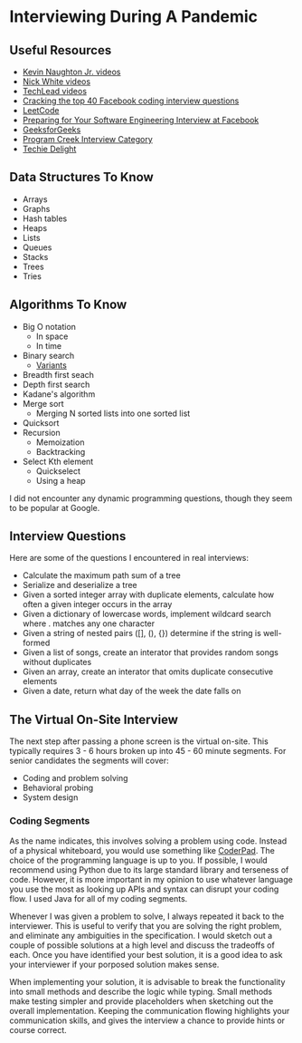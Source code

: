 # Interviewing During A Pandemic

## Useful Resources

* [Kevin Naughton Jr. videos](https://www.youtube.com/c/KevinNaughtonJr/videos)
* [Nick White videos](https://www.youtube.com/c/NickWhite/videos)
* [TechLead videos](https://www.youtube.com/c/TechLead/videos)
* [Cracking the top 40 Facebook coding interview questions](https://www.educative.io/blog/cracking-top-facebook-coding-interview-questions)
* [LeetCode](https://leetcode.com/)
* [Preparing for Your Software Engineering Interview at Facebook](https://www.facebook.com/careers/life/preparing-for-your-software-engineering-interview-at-facebook/)
* [GeeksforGeeks](https://www.geeksforgeeks.org/)
* [Program Creek Interview Category](https://www.programcreek.com/category/interview/)
* [Techie Delight](https://www.techiedelight.com/)

## Data Structures To Know

* Arrays
* Graphs
* Hash tables
* Heaps
* Lists
* Queues
* Stacks
* Trees
* Tries

## Algorithms To Know

* Big O notation
  * In space
  * In time
* Binary search
  * [Variants](https://docs.python.org/3/library/bisect.html)
* Breadth first seach
* Depth first search
* Kadane's algorithm
* Merge sort
  * Merging N sorted lists into one sorted list
* Quicksort
* Recursion
  * Memoization
  * Backtracking
* Select Kth element
  * Quickselect
  * Using a heap

I did not encounter any dynamic programming questions, though they seem to be popular at Google.

## Interview Questions

Here are some of the questions I encountered in real interviews:

* Calculate the maximum path sum of a tree
* Serialize and deserialize a tree
* Given a sorted integer array with duplicate elements, calculate how often a given integer occurs in the array
* Given a dictionary of lowercase words, implement wildcard search where . matches any one character
* Given a string of nested pairs ([], (), {}) determine if the string is well-formed
* Given a list of songs, create an interator that provides random songs without duplicates
* Given an array, create an interator that omits duplicate consecutive elements
* Given a date, return what day of the week the date falls on

## The Virtual On-Site Interview

The next step after passing a phone screen is the virtual on-site.  This typically requires 3 - 6 hours broken up into 45 - 60 minute segments.  For senior candidates the segments will cover:

* Coding and problem solving
* Behavioral probing
* System design

### Coding Segments

As the name indicates, this involves solving a problem using code.  Instead of a physical whiteboard, you would use something like [CoderPad](https://coderpad.io/).  The choice of the programming language is up to you.  If possible, I would recommend using Python due to its large standard library and terseness of code.  However, it is more important in my opinion to use whatever language you use the most as looking up APIs and syntax can disrupt your coding flow.  I used Java for all of my coding segments.

Whenever I was given a problem to solve, I always repeated it back to the interviewer.  This is useful to verify that you are solving the right problem, and eliminate any ambiguities in the specification.  I would sketch out a couple of possible solutions at a high level and discuss the tradeoffs of each.  Once you have identified your best solution, it is a good idea to ask your interviewer if your porposed solution makes sense.

When implementing your solution, it is advisable to break the functionality into small methods and describe the logic while typing.  Small methods make testing simpler and provide placeholders when sketching out the overall implementation.  Keeping the communication flowing highlights your communication skills, and gives the interview a chance to provide hints or course correct.
